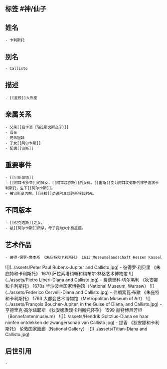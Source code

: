 ## 标签  #神/仙子
## 姓名
	- 卡利斯托
## 别名
	- Callisto
## 描述
	- [[星辰]]大熊座
## 亲属关系
	- 父亲[[吕卡翁（珀拉斯戈斯之子）]]
	- 母亲
	- 兄弟姐妹
	- 子女[[阿尔卡斯]]
	- 配偶[[宙斯]]
## 重要事件
	- [[宙斯留情]]
	- [[阿耳卡狄亚]]的神女，[[阿耳忒弥斯]]的女伴。[[宙斯]]变为阿耳忒弥斯的样子追求卡利斯托，生下[[阿尔卡斯]]。
	- 被宙斯变为熊，[[赫拉]]劝说阿耳忒弥斯将其射死。
## 不同版本
	- [[倪克透斯]]之女。
	- 被[[阿尔卡斯]]所杀，母子变为大小熊星座。
## 艺术作品
	- 彼得·保罗·鲁本斯 《朱庇特和卡利斯托》 1613 Museumslandschaft Hessen Kassel
 ![](../assets/Peter Paul Rubens-Jupiter and Callisto.jpg)
	- 彼得罗·利贝里 《朱庇特和卡利斯托》 1670 萨拉索塔约翰和梅布尔·林格艺术博物馆
 ![](../assets/Pietro Liberi-Diana and Callisto.jpg)
	- 费德里科·切尔韦利 《狄安娜和卡利斯托》 1670s 华沙波兰国家博物馆（National Museum, Warsaw）
 ![](../assets/Federico Cervelli-Diana and Callisto.jpg)
	- 弗朗索瓦·布歇 《朱庇特和卡利斯托》 1763 大都会艺术博物馆（Metropolitan Museum of Art）
 ![](../assets/François Boucher-Jupiter, in the Guise of Diana, and Callisto.jpg)
	- 亨德里克·高尔兹耶斯 《狄安娜发现卡利斯托怀孕》 1599 赫特博尼芳坦（Bonnefantenmuseum）
 ![](../assets/Hendrik Goltzius-Diana en haar nimfen ontdekken de zwangerschap van Callisto.jpg)
	- 提香 《狄安娜和卡利斯托》 伦敦国家画廊（National Gallery）
 ![](../assets/Titian-Diana and Callisto.jpg)
## 后世引用
	-
